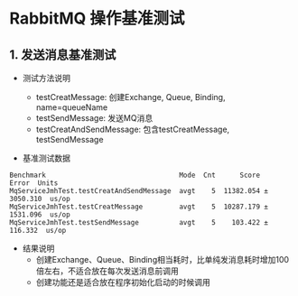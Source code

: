 # RabbitMQ 操作基准测试

## 1. 发送消息基准测试

* 测试方法说明
    * testCreatMessage: 创建Exchange, Queue, Binding, name=queueName
    * testSendMessage: 发送MQ消息
    * testCreatAndSendMessage: 包含testCreatMessage, testSendMessage

* 基准测试数据

```text
Benchmark                                 Mode  Cnt      Score      Error  Units
MqServiceJmhTest.testCreatAndSendMessage  avgt    5  11382.054 ± 3050.310  us/op
MqServiceJmhTest.testCreatMessage         avgt    5  10287.179 ± 1531.096  us/op
MqServiceJmhTest.testSendMessage          avgt    5    103.422 ±  116.332  us/op
```

* 结果说明
    * 创建Exchange、Queue、Binding相当耗时，比单纯发消息耗时增加100倍左右，不适合放在每次发送消息前调用
    * 创建功能还是适合放在程序初始化启动的时候调用
